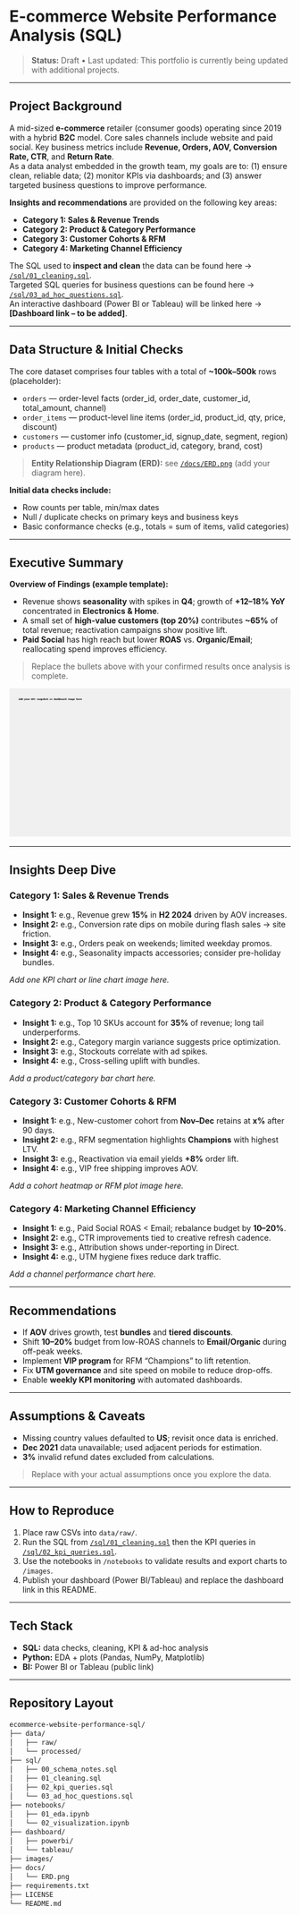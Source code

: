 # E-commerce Website Performance Analysis (SQL)

> **Status:** Draft • Last updated: This portfolio is currently being updated with additional projects.

---

## Project Background
A mid-sized **e-commerce** retailer (consumer goods) operating since 2019 with a hybrid **B2C** model. Core sales channels include website and paid social. Key business metrics include **Revenue, Orders, AOV, Conversion Rate, CTR**, and **Return Rate**.  
As a data analyst embedded in the growth team, my goals are to: (1) ensure clean, reliable data; (2) monitor KPIs via dashboards; and (3) answer targeted business questions to improve performance.

**Insights and recommendations** are provided on the following key areas:
- **Category 1: Sales & Revenue Trends**
- **Category 2: Product & Category Performance**
- **Category 3: Customer Cohorts & RFM**
- **Category 4: Marketing Channel Efficiency**

The SQL used to **inspect and clean** the data can be found here → [`/sql/01_cleaning.sql`](sql/01_cleaning.sql).  
Targeted SQL queries for business questions can be found here → [`/sql/03_ad_hoc_questions.sql`](sql/03_ad_hoc_questions.sql).  
An interactive dashboard (Power BI or Tableau) will be linked here → **[Dashboard link – to be added]**.

---

## Data Structure & Initial Checks
The core dataset comprises four tables with a total of **~100k–500k** rows (placeholder):  
- `orders` — order-level facts (order_id, order_date, customer_id, total_amount, channel)  
- `order_items` — product-level line items (order_id, product_id, qty, price, discount)  
- `customers` — customer info (customer_id, signup_date, segment, region)  
- `products` — product metadata (product_id, category, brand, cost)

> **Entity Relationship Diagram (ERD):** see [`/docs/ERD.png`](docs/ERD.png) (add your diagram here).

**Initial data checks include:**
- Row counts per table, min/max dates
- Null / duplicate checks on primary keys and business keys
- Basic conformance checks (e.g., totals = sum of items, valid categories)

---

## Executive Summary
**Overview of Findings (example template):**  
- Revenue shows **seasonality** with spikes in **Q4**; growth of **+12–18% YoY** concentrated in **Electronics & Home**.  
- A small set of **high-value customers (top 20%)** contributes **~65%** of total revenue; reactivation campaigns show positive lift.  
- **Paid Social** has high reach but lower **ROAS** vs. **Organic/Email**; reallocating spend improves efficiency.

> Replace the bullets above with your confirmed results once analysis is complete.

![Overall KPI Snapshot](images/placeholder_overall_kpis.png "Add your dashboard snapshot here")

---

## Insights Deep Dive

### Category 1: Sales & Revenue Trends
- **Insight 1:** e.g., Revenue grew **15%** in **H2 2024** driven by AOV increases.  
- **Insight 2:** e.g., Conversion rate dips on mobile during flash sales → site friction.  
- **Insight 3:** e.g., Orders peak on weekends; limited weekday promos.  
- **Insight 4:** e.g., Seasonality impacts accessories; consider pre-holiday bundles.

_Add one KPI chart or line chart image here._

### Category 2: Product & Category Performance
- **Insight 1:** e.g., Top 10 SKUs account for **35%** of revenue; long tail underperforms.  
- **Insight 2:** e.g., Category margin variance suggests price optimization.  
- **Insight 3:** e.g., Stockouts correlate with ad spikes.  
- **Insight 4:** e.g., Cross-selling uplift with bundles.

_Add a product/category bar chart here._

### Category 3: Customer Cohorts & RFM
- **Insight 1:** e.g., New-customer cohort from **Nov–Dec** retains at **x%** after 90 days.  
- **Insight 2:** e.g., RFM segmentation highlights **Champions** with highest LTV.  
- **Insight 3:** e.g., Reactivation via email yields **+8%** order lift.  
- **Insight 4:** e.g., VIP free shipping improves AOV.

_Add a cohort heatmap or RFM plot image here._

### Category 4: Marketing Channel Efficiency
- **Insight 1:** e.g., Paid Social ROAS < Email; rebalance budget by **10–20%**.  
- **Insight 2:** e.g., CTR improvements tied to creative refresh cadence.  
- **Insight 3:** e.g., Attribution shows under-reporting in Direct.  
- **Insight 4:** e.g., UTM hygiene fixes reduce dark traffic.

_Add a channel performance chart here._

---

## Recommendations
- If **AOV** drives growth, test **bundles** and **tiered discounts**.  
- Shift **10–20%** budget from low-ROAS channels to **Email/Organic** during off-peak weeks.  
- Implement **VIP program** for RFM “Champions” to lift retention.  
- Fix **UTM governance** and site speed on mobile to reduce drop-offs.  
- Enable **weekly KPI monitoring** with automated dashboards.

---

## Assumptions & Caveats
- Missing country values defaulted to **US**; revisit once data is enriched.  
- **Dec 2021** data unavailable; used adjacent periods for estimation.  
- **3%** invalid refund dates excluded from calculations.  
  
> Replace with your actual assumptions once you explore the data.

---

## How to Reproduce
1. Place raw CSVs into `data/raw/`.  
2. Run the SQL from [`/sql/01_cleaning.sql`](sql/01_cleaning.sql) then the KPI queries in [`/sql/02_kpi_queries.sql`](sql/02_kpi_queries.sql).  
3. Use the notebooks in `/notebooks` to validate results and export charts to `/images`.  
4. Publish your dashboard (Power BI/Tableau) and replace the dashboard link in this README.

---

## Tech Stack
- **SQL:** data checks, cleaning, KPI & ad-hoc analysis  
- **Python:** EDA + plots (Pandas, NumPy, Matplotlib)  
- **BI:** Power BI or Tableau (public link)  

---

## Repository Layout
```
ecommerce-website-performance-sql/
├── data/
│   ├── raw/
│   └── processed/
├── sql/
│   ├── 00_schema_notes.sql
│   ├── 01_cleaning.sql
│   ├── 02_kpi_queries.sql
│   └── 03_ad_hoc_questions.sql
├── notebooks/
│   ├── 01_eda.ipynb
│   └── 02_visualization.ipynb
├── dashboard/
│   ├── powerbi/
│   └── tableau/
├── images/
├── docs/
│   └── ERD.png
├── requirements.txt
├── LICENSE
└── README.md
```
